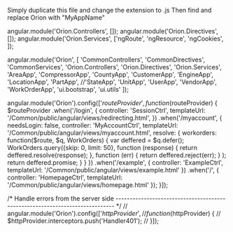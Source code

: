 Simply duplicate this file and change the extension to .js
Then find and replace Orion with "MyAppName"

angular.module('Orion.Controllers', []);
angular.module('Orion.Directives', []);
angular.module('Orion.Services', ['ngRoute', 'ngResource', 'ngCookies', ]);

angular.module('Orion', [
  'CommonControllers',
  'CommonDirectives',
  'CommonServices',
  'Orion.Controllers',
  'Orion.Directives',
  'Orion.Services',
  'AreaApp',
  'CompressorApp',
  'CountyApp',
  'CustomerApp',
  'EngineApp',
  'LocationApp',
  'PartApp',
  //'StateApp',
  'UnitApp',
  'UserApp',
  'VendorApp',
  'WorkOrderApp',
  'ui.bootstrap',
  'ui.utils'
  ]);

  angular.module('Orion').config(['$routeProvider',
  function ($routeProvider) {
    $routeProvider
    .when('/login', {
      controller: 'SessionCtrl',
      templateUrl: '/Common/public/angular/views/redirecting.html',
    })
    .when('/myaccount', {
      needsLogin: false,
      controller: 'MyAccountCtrl',
      templateUrl: '/Common/public/angular/views/myaccount.html',
      resolve: {
        workorders: function($route, $q, WorkOrders) {
          var deffered = $q.defer();
          WorkOrders.query({skip: 0, limit: 50},
            function (response) { return deffered.resolve(response); },
            function (err) { return deffered.reject(err); }
          );
          return deffered.promise;
        }
      }
    })
    .when('/example', {
      controller: 'ExampleCtrl',
      templateUrl: '/Common/public/angular/views/example.html'
    })
    .when('/', {
      controller: 'HomepageCtrl',
      templateUrl: '/Common/public/angular/views/homepage.html'
    });
  }]);


  /* Handle errors from the server side
  ----------------------------------------------------------------------------- */
  // angular.module('Orion').config(['$httpProvider',
  // function ($httpProvider) {
  //   $httpProvider.interceptors.push('Handler401');
  // }]);
